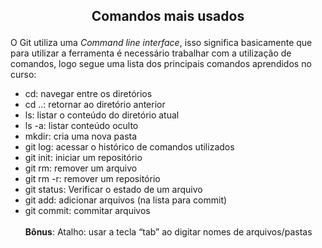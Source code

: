 ## <p align=center> Comandos mais usados </p> 
<p> O Git utiliza uma <em>Command line interface</em>, isso significa basicamente que para utilizar a ferramenta é necessário trabalhar com a utilização de comandos, logo segue uma lista dos principais comandos aprendidos no curso: </p>
<ul>
<li>cd: navegar entre os diretórios</li>
<li>cd ..: retornar ao diretório anterior</li>
<li>ls: listar o conteúdo do diretório atual</li>
<li>ls -a: listar conteúdo oculto</li>
<li>mkdir: cria uma nova pasta</li>
<li>git log: acessar o histórico de comandos utilizados</li>
<li>git init: iniciar um repositório</li>
<li>git rm: remover um arquivo</li>
<li>git rm -r: remover um repositório</li>
<li>git status: Verificar o estado de um arquivo</li>
<li>git add: adicionar arquivos (na lista para commit)</li>
<li>git commit: commitar arquivos</li>
  <br>
  <strong>Bônus</strong>: Atalho: usar a tecla “tab” ao digitar nomes de arquivos/pastas
